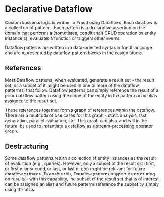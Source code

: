 # Declarative Dataflow

Custom business logic is written in Fractl using Dataflows. Each dataflow is a collection of patterns. Each pattern is a declarative assertion on the domain that performs a (sometimes, conditional) CRUD operation on entity instance(s), evaluates a function or triggers other events.

Dataflow patterns are written in a data-oriented syntax in fractl language and are represented by dataflow pattern blocks in the design studio.

## References

Most Dataflow patterns, when evaluated, generate a result set - the result set, or a subset of it, might be used in one or more of the dataflow pattern(s) that follow. Dataflow patterns can simply reference the result of a prior dataflow pattern using the name of the entity in the pattern or an alias assigned to the result set.

These references together form a graph of references within the dataflow. There are a multitude of use cases for this graph - static analysis, test generation, parallel evaluation, etc. This graph can also, and will in the future, be used to instantiate a dataflow as a stream-processing operator graph.

## Destructuring

Some dataflow patterns return a collection of entity instances as the result of evaluation (e.g., queries). However, only a subset of the result set (first, or first n, or second, or last, or last n, etc) might be relevant for future dataflow patterns. To enable this, Dataflow patterns support destructuring on results - with this capability, the subset of the result set that is of interest can be assigned an alias and future patterns reference the subset by simply using the alias.
